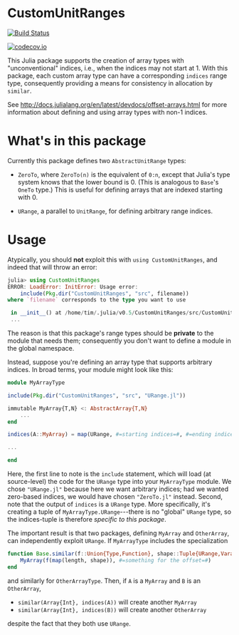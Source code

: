 # CustomUnitRanges

[![Build Status](https://travis-ci.org/timholy/CustomUnitRanges.jl.svg?branch=master)](https://travis-ci.org/timholy/CustomUnitRanges.jl)

[![codecov.io](http://codecov.io/github/timholy/CustomUnitRanges.jl/coverage.svg?branch=master)](http://codecov.io/github/timholy/CustomUnitRanges.jl?branch=master)

This Julia package supports the creation of array types with
"unconventional" indices, i.e., when the indices may not start at 1.
With this package, each custom array type can have a corresponding
`indices` range type, consequently providing a means for consistency
in allocation by `similar`.

See http://docs.julialang.org/en/latest/devdocs/offset-arrays.html for
more information about defining and using array types with non-1
indices.

# What's in this package

Currently this package defines two `AbstractUnitRange` types:

- `ZeroTo`, where `ZeroTo(n)` is the equivalent of `0:n`, except that
  Julia's type system knows that the lower bound is 0. (This is
  analogous to `Base`'s `OneTo` type.) This is useful for defining
  arrays that are indexed starting with 0.

- `URange`, a parallel to `UnitRange`, for defining arbitrary range indices.

# Usage

Atypically, you should **not** exploit this with `using
CustomUnitRanges`, and indeed that will throw an error:

```jl
julia> using CustomUnitRanges
ERROR: LoadError: InitError: Usage error:
    include(Pkg.dir("CustomUnitRanges", "src", filename))
where `filename` corresponds to the type you want to use

 in __init__() at /home/tim/.julia/v0.5/CustomUnitRanges/src/CustomUnitRanges.jl:4
 ...
```

The reason is that this package's range types should be **private** to
the module that needs them; consequently you don't want to define a
module in the global namespace.

Instead, suppose you're defining an array type that supports arbitrary
indices. In broad terms, your module might look like this:

```jl
module MyArrayType

include(Pkg.dir("CustomUnitRanges", "src", "URange.jl"))

immutable MyArray{T,N} <: AbstractArray{T,N}
    ...
end

indices(A::MyArray) = map(URange, #=starting indices=#, #=ending indices=#)

...

end
```

Here, the first line to note is the `include` statement, which will
load (at source-level) the code for the `URange` type into your
`MyArrayType` module.  We chose `"URange.jl"` because here we want
arbitrary indices; had we wanted zero-based indices, we would have
chosen `"ZeroTo.jl"` instead. Second, note that the output of
`indices` is a `URange` type. More specifically, it's creating a tuple
of `MyArrayType.URange`---there is no "global" `URange` type, so the
indices-tuple is therefore *specific to this package*.

The important result is that two packages, defining `MyArray` and
`OtherArray`, can independently exploit `URange`.  If `MyArrayType`
includes the specialization

```jl
function Base.similar(f::Union{Type,Function}, shape::Tuple{URange,Vararg{URange}}
    MyArray(f(map(length, shape)), #=something for the offset=#)
end
```

and similarly for `OtherArrayType`. Then, if `A` is a `MyArray` and
`B` is an `OtherArray`,

- `similar(Array{Int}, indices(A))` will create another `MyArray`
- `similar(Array{Int}, indices(B))` will create another `OtherArray`

despite the fact that they both use `URange`.
